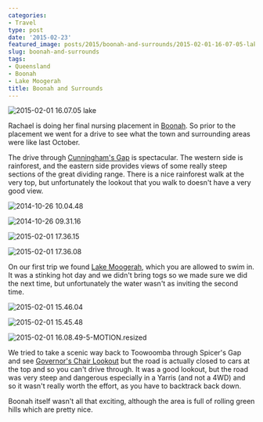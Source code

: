 ```yaml
---
categories:
- Travel
type: post
date: '2015-02-23'
featured_image: posts/2015/boonah-and-surrounds/2015-02-01-16-07-05-lake.jpg
slug: boonah-and-surrounds
tags:
- Queensland
- Boonah
- Lake Moogerah
title: Boonah and Surrounds
---
```


![2015-02-01 16.07.05 lake](2015-02-01-16-07-05-lake.jpg)

Rachael is doing her final nursing placement in [Boonah](https://www.google.com.au/maps/place/Boonah+QLD+4310/). So prior to the placement we went for a drive to see what the town and surrounding areas were like last October.

The drive through [Cunningham's Gap](http://en.wikipedia.org/wiki/Cunninghams_Gap) is spectacular. The western side is rainforest, and the eastern side provides views of some really steep sections of the great dividing range. There is a nice rainforest walk at the very top, but unfortunately the lookout that you walk to doesn't have a very good view.

![2014-10-26 10.04.48](2014-10-26-10-04-48.jpg)

![2014-10-26 09.31.16](2014-10-26-09-31-16.jpg)

![2015-02-01 17.36.15](2015-02-01-17-36-15.jpg)

![2015-02-01 17.36.08](2015-02-01-17-36-08.jpg)

On our first trip we found [Lake Moogerah](http://en.wikipedia.org/wiki/Moogerah_Peaks_National_Park), which you are allowed to swim in. It was a stinking hot day and we didn't bring togs so we made sure we did the next time, but unfortunately the water wasn't as inviting the second time.

![2015-02-01 15.46.04](2015-02-01-15-46-04.jpg)

![2015-02-01 15.45.48](2015-02-01-15-45-48.jpg)

![2015-02-01 16.08.49-5-MOTION.resized](2015-02-01-16-08-49-5-motion-resized.gif)

We tried to take a scenic way back to Toowoomba through Spicer's Gap and see [Governor's Chair Lookout](http://www.nprsr.qld.gov.au/parks/main-range/about.html#tracks_around_spicers_gap) but the road is actually closed to cars at the top and so you can't drive through. It was a good lookout, but the road was very steep and dangerous especially in a Yarris (and not a 4WD) and so it wasn't really worth the effort, as you have to backtrack back down.

Boonah itself wasn't all that exciting, although the area is full of rolling green hills which are pretty nice.